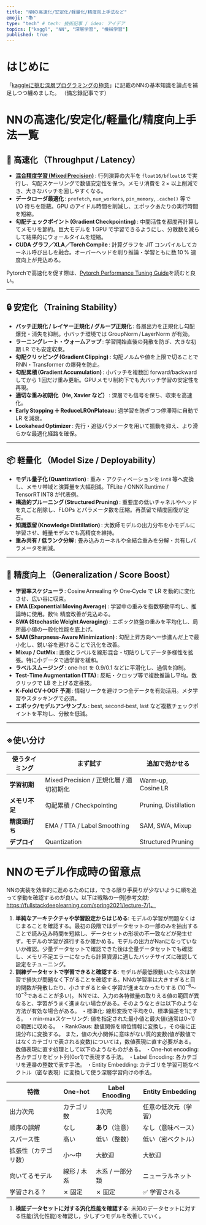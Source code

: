```yaml
---
title: "NNの高速化/安定化/軽量化/精度向上手法など"
emoji: "📚"
type: "tech" # tech: 技術記事 / idea: アイデア
topics: ["kaggl", "NN", "深層学習", "機械学習"]
published: true
---
```

# はじめに
「[kaggleに挑む深層プログラミングの極意](https://www.amazon.co.jp/Kaggle%E3%81%AB%E6%8C%91%E3%82%80%E6%B7%B1%E5%B1%A4%E5%AD%A6%E7%BF%92%E3%83%97%E3%83%AD%E3%82%B0%E3%83%A9%E3%83%9F%E3%83%B3%E3%82%B0%E3%81%AE%E6%A5%B5%E6%84%8F-KS%E6%83%85%E5%A0%B1%E7%A7%91%E5%AD%A6%E5%B0%82%E9%96%80%E6%9B%B8-%E5%B0%8F%E5%B5%9C-%E8%80%95%E5%B9%B3/dp/4065305136)」に記載のNNの基本知識を論点を補足しつつ纏めました。
（備忘録記事です）

# NNの高速化/安定化/軽量化/精度向上手法一覧
## 🚀 高速化 （Throughput / Latency）

- **[混合精度学習 (Mixed Precision)](https://qiita.com/MotonobuHommi/items/f12a500d6c475ce59790#3-mixed-precision)** : 行列演算の大半を `float16/bfloat16` で実行し、勾配スケーリングで数値安定性を保つ。メモリ消費を 2 × 以上削減でき、大きなバッチを回しやすくなる。  
- **データローダ最適化** : `prefetch`, `num_workers`, `pin_memory`, `.cache()` 等で I/O 待ちを隠蔽。GPU のアイドル時間を削減し、エポックあたりの実行時間を短縮。  
- **勾配チェックポイント (Gradient Checkpointing)** : 中間活性を都度再計算してメモリを節約。巨大モデルを 1 GPU で学習できるようにし、分散数を減らして結果的にウォールタイムを短縮。  
- **CUDA グラフ／XLA／Torch Compile** : 計算グラフを JIT コンパイルしてカーネル呼び出しを融合。オーバーヘッドを削り推論・学習ともに数 10 % 速度向上が見込める。  

Pytorchで高速化を促す際は、[Pytorch Performance Tuning Guide](https://pytorch.org/tutorials/recipes/recipes/tuning_guide.html)を読むと良い。

---

## 🔒 安定化 （Training Stability）

- **バッチ正規化 / レイヤー正規化 / グループ正規化** : 各層出力を正規化し勾配爆発・消失を抑制。小バッチ環境では GroupNorm / LayerNorm が有効。  
- **ラーニングレート・ウォームアップ** : 学習開始直後の発散を防ぎ、大きな初期 LR でも安定収束。  
- **勾配クリッピング (Gradient Clipping)** : 勾配ノルムや値を上限で切ることで RNN・Transformer の爆発を防止。  
- **勾配累積 (Gradient Accumulation)** : 小バッチを複数回 forward/backward してから 1 回だけ重み更新。GPU メモリ制約下でも大バッチ学習の安定性を再現。  
- **適切な重み初期化（He, Xavier など）** : 深層でも信号を保ち、収束を高速化。  
- **Early Stopping ＋ ReduceLROnPlateau** : 過学習を防ぎつつ停滞時に自動で LR を減衰。  
- **Lookahead Optimizer** : 先行・追従パラメータを用いて振動を抑え、より滑らかな最適化経路を確保。  

---

## 📦 軽量化 （Model Size / Deployability）

- **モデル量子化 (Quantization)** : 重み・アクティベーションを `int8` 等へ変換し、メモリ帯域と演算量を大幅削減。TFLite / ONNX Runtime / TensorRT INT8 が代表例。  
- **構造的プルーニング (Structured Pruning)** : 重要度の低いチャネルやヘッドを丸ごと削除し、FLOPs とパラメータ数を圧縮。再蒸留で精度回復が定石。  
- **知識蒸留 (Knowledge Distillation)** : 大教師モデルの出力分布を小モデルに学習させ、軽量モデルでも高精度を維持。  
- **重み共有 / 低ランク分解** : 畳み込みカーネルや全結合重みを分解・共有しパラメータを削減。  

---

## 🎯 精度向上 （Generalization / Score Boost）

- **学習率スケジューラ** : Cosine Annealing や One‑Cycle で LR を動的に変化させ、広い谷に収束。  
- **EMA (Exponential Moving Average)** : 学習中の重みを指数移動平均し、推論時に使用。数％ 精度改善が見込める。  
- **SWA (Stochastic Weight Averaging)** : エポック終盤の重みを平均化し、局所最小値の一般化性能を底上げ。  
- **SAM (Sharpness‑Aware Minimization)** : 勾配上昇方向へ一歩進んだ上で最小化し、鋭い谷を避けることで汎化を改善。  
- **Mixup / CutMix** : 画像とラベルを線形混合・切貼りしてデータ多様性を拡張。特に小データで過学習を緩和。  
- **ラベルスムージング** : one‑hot を 0.9/0.1 などに平滑化し、過信を抑制。  
- **Test‑Time Augmentation (TTA)** : 反転・クロップ等で複数推論し平均。数クリックで LB を上げる定番技。  
- **K‑Fold CV＋OOF 予測** : 情報リークを避けつつ全データを有効活用。メタ学習やスタッキングで必須。  
- **エポック/モデルアンサンブル** : best, second‑best, last など複数チェックポイントを平均し、分散を低減。  

---

## ※使い分け
| 使うタイミング | まず試す | 追加で効かせる |
|----------|---------|---------------|
| **学習初期** | Mixed Precision / 正規化層 / 適切初期化 | Warm‑up, Cosine LR |
| **メモリ不足** | 勾配累積 / Checkpointing | Pruning, Distillation |
| **精度頭打ち** | EMA / TTA / Label Smoothing | SAM, SWA, Mixup |
| **デプロイ** | Quantization | Structured Pruning |




# NNのモデル作成時の留意点
NNの実装を効率的に進めるためには，できる限り手戻りが少ないように順を追って挙動を確認するのが良い。以下は戦略の一例[参考文献: https://fullstackdeeplearning.com/spring2021/lecture-7/]。
  1. **単純なアーキテクチャや学習設定からはじめる**:
  モデルの学習が問題なくはじまることを確認する。最初の段階ではデータセットの一部のみを抽出することで読み込み時間を短縮し、データセットの形状の不一致などが発生せず，モデルの学習が進行するか確かめる。モデルの出力がNanになっていないか確認。少量データセットで確認できた後は全量データセットでも確認し、メモリ不足エラーになったら計算資源に適したバッチサイズに確認して設定をチューニング。
  1. **訓練データセットで学習できると確認する**:
  モデルが最低限動いたら次は学習で損失が問題なく下がることを確認する。NNの学習率は大きすぎると目的関数が発散したり、小さすぎると全く学習が進まなかったりする ($10^{-6}～10^{-3}$であることが多い)。
  NNでは、入力の各特徴量の取りえる値の範囲が異なると、学習がうまく進まない場合がある。そのようなときは以下のような方法が有効な場合がある。
  ・標準化: 線形変換で平均を0、標準偏差を1にする。
  ・min-maxスケーリング: 値を指定された最小値と最大値(通常は0~1)の範囲に収める。
  ・RankGaus: 数値関係を順位情報に変換し，その後に正規分布に変換する。 
  また，値の大小関係に意味がない質的変数(値が数値ではなくカテゴリで表される変数)については，数値表現に直す必要がある。数値表現に直す処理として以下のようなものがある。
  ・One-hot encoding: 各カテゴリをビット列(0or1)で表現する手法。
  ・Label Encoding: 各カテゴリを連番の整数で表す手法。
  ・Entity Embedding: カテゴリを学習可能なベクトル（密な表現）に変換して使う深層学習向けの手法。

| 特徴           | One-hot         | Label Encoding     | Entity Embedding   |
|----------------|------------------|---------------------|---------------------|
| 出力次元       | カテゴリ数       | 1次元               | 任意の低次元（学習） |
| 順序の誤解     | なし             | **あり**（注意）     | なし（意味ベース）   |
| スパース性     | 高い             | 低い（整数）         | 低い（密ベクトル）   |
| 拡張性（カテゴリ数）| 小〜中         | 大歓迎               | 大歓迎               |
| 向いてるモデル | 線形 / 木系      | 木系 / 一部分類      | ニューラルネット     |
| 学習される？   | ✗ 固定           | ✗ 固定               | ✅ 学習される        |
  1. **検証データセットに対する汎化性能を確認する**: 
  未知のデータセットに対する性能(汎化性能)を確認し，少しずつモデルを改善していく。